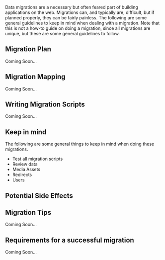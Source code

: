 Data migrations are a necessary but often feared part of building applications on the web. Migrations can, and typically are, difficult, but if planned properly, they can be fairly painless. The following are some general guidelines to keep in mind when dealing with a migration. Note that this is not a how-to guide on doing a migration, since all migrations are unique, but these are some general guidelines to follow.

## Migration Plan

Coming Soon...

## Migration Mapping

Coming Soon...

## Writing Migration Scripts

Coming Soon...

## Keep in mind

The following are some general things to keep in mind when doing these migrations.

* Test all migration scripts
* Review data
* Media Assets
* Redirects
* Users

## Potential Side Effects


## Migration Tips

Coming Soon...

## Requirements for a successful migration

Coming Soon...